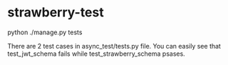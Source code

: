 # strawberry-test

python ./manage.py tests

There are 2 test cases in async_test/tests.py file.
You can easily see that test_jwt_schema fails while test_strawberry_schema psases.

